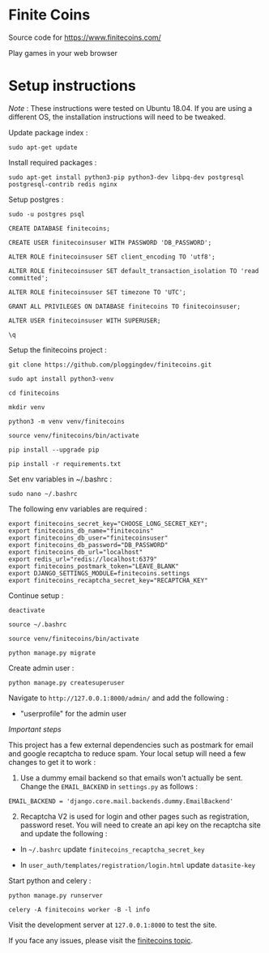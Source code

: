 # Finite Coins

Source code for https://www.finitecoins.com/

Play games in your web browser

# Setup instructions

*Note* : These instructions were tested on Ubuntu 18.04. If you are using a different OS, the installation instructions will need to be tweaked.

Update package index :

```
sudo apt-get update
```

Install required packages :

```
sudo apt-get install python3-pip python3-dev libpq-dev postgresql postgresql-contrib redis nginx
```

Setup postgres :

```
sudo -u postgres psql

CREATE DATABASE finitecoins;

CREATE USER finitecoinsuser WITH PASSWORD 'DB_PASSWORD';

ALTER ROLE finitecoinsuser SET client_encoding TO 'utf8';

ALTER ROLE finitecoinsuser SET default_transaction_isolation TO 'read committed';

ALTER ROLE finitecoinsuser SET timezone TO 'UTC';

GRANT ALL PRIVILEGES ON DATABASE finitecoins TO finitecoinsuser;

ALTER USER finitecoinsuser WITH SUPERUSER;

\q
```

Setup the finitecoins project :

```
git clone https://github.com/ploggingdev/finitecoins.git

sudo apt install python3-venv

cd finitecoins

mkdir venv

python3 -m venv venv/finitecoins

source venv/finitecoins/bin/activate

pip install --upgrade pip

pip install -r requirements.txt
```

Set env variables in ~/.bashrc :

```
sudo nano ~/.bashrc
```

The following env variables are required :

```
export finitecoins_secret_key="CHOOSE_LONG_SECRET_KEY";
export finitecoins_db_name="finitecoins"
export finitecoins_db_user="finitecoinsuser"
export finitecoins_db_password="DB_PASSWORD"
export finitecoins_db_url="localhost"
export redis_url="redis://localhost:6379"
export finitecoins_postmark_token="LEAVE_BLANK"
export DJANGO_SETTINGS_MODULE=finitecoins.settings
export finitecoins_recaptcha_secret_key="RECAPTCHA_KEY"
```

Continue setup :

```
deactivate

source ~/.bashrc

source venv/finitecoins/bin/activate

python manage.py migrate
```

Create admin user :

```
python manage.py createsuperuser
```

Navigate to `http://127.0.0.1:8000/admin/` and add the following :

* "userprofile" for the admin user

*Important steps*

This project has a few external dependencies such as postmark for email and google recaptcha to reduce spam. Your local setup will need a few changes to get it to work :

1. Use a dummy email backend so that emails won't actually be sent. Change the `EMAIL_BACKEND` in `settings.py` as follows :

```
EMAIL_BACKEND = 'django.core.mail.backends.dummy.EmailBackend'
```

2. Recaptcha V2 is used for login and other pages such as registration, password reset. You will need to create an api key on the recaptcha site and update the following :

* In `~/.bashrc` update `finitecoins_recaptcha_secret_key`

* In `user_auth/templates/registration/login.html` update `datasite-key`

Start python and celery :

```
python manage.py runserver

celery -A finitecoins worker -B -l info
```

Visit the development server at `127.0.0.1:8000` to test the site.

If you face any issues, please visit the [finitecoins topic](https://www.hackerschat.net/topics/finitecoins/).